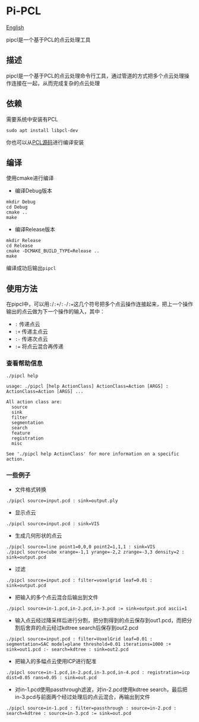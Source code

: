 # Pi-PCL
[English](./README.md)

pipcl是一个基于PCL的点云处理工具

## 描述
pipcl是一个基于PCL的点云处理命令行工具，通过管道的方式把多个点云处理操作连接在一起，从而完成复杂的点云处理

## 依赖
需要系统中安装有PCL
```
sudo apt install libpcl-dev
```
你也可以从[PCL源码](https://github.com/PointCloudLibrary/pcl)进行编译安装

## 编译
使用cmake进行编译
* 编译Debug版本
```
mkdir Debug
cd Debug
cmake ..
make
```

* 编译Release版本
```
mkdir Release
cd Release
cmake -DCMAKE_BUILD_TYPE=Release ..
make
```

编译成功后输出`pipcl`

## 使用方法
在pipcl中，可以用`:`/`:+`/`:-`/`:=`这几个符号把多个点云操作连接起来，把上一个操作输出的点云做为下一个操作的输入，其中：
* `:`
传递点云
* `:+`
传递主点云
* `:-`
传递次点云
* `:=`
将点云混合再传递

### 查看帮助信息
```
./pipcl help

usage: ./pipcl [help ActionClass] ActionClass=Action [ARGS] : ActionClass=Action [ARGS] ...

All action class are:
  source
  sink
  filter
  segmentation
  search
  feature
  registration
  misc

See './pipcl help ActionClass' for more information on a specific action.
```

### 一些例子

* 文件格式转换
```
./pipcl source=input.pcd : sink=output.ply
```

* 显示点云
```
./pipcl source=input.pcd : sink=VIS
```

* 生成几何形状的点云
```
./pipcl source=line point1=0,0,0 point2=1,1,1 : sink=VIS
./pipcl source=cube xrange=-1,1 yrange=-2,2 zrange=-3,3 density=2 : sink=output.pcd
```

* 过滤
```
./pipcl source=input.pcd : filter=voxelgrid leaf=0.01 : sink=output.pcd
```

* 把输入的多个点云混合后输出到文件
```
./pipcl source=in-1.pcd,in-2.pcd,in-3.pcd := sink=output.pcd ascii=1
```

* 输入点云经过降采样后进行分割，把分割得到的点云保存到out1.pcd，而把分割后舍弃的点云经过kdtree search后保存到out2.pcd
```
./pipcl source=input.pcd : filter=VoxelGrid leaf=0.01 : segmentation=SAC model=plane threshold=0.01 iterations=1000 :+ sink=out1.pcd :- search=kdtree : sink=out2.pcd
```

* 把输入的多幅点云使用ICP进行配准
```
./pipcl source=in-1.pcd,in-2.pcd,in-3.pcd,in-4.pcd : registration=icp dist=0.05 rans=0.05 : sink=out.pcd
```

* 对in-1.pcd使用passthrough滤波，对in-2.pcd使用kdtree search，最后把in-3.pcd与前面两个经过处理后的点云混合，再输出到文件
```
./pipcl source=in-1.pcd : filter=passthrough : source=in-2.pcd : search=kdtree : source=in-3.pcd := sink=out.pcd
```

